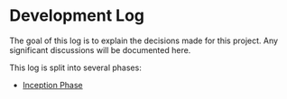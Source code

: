 # Development Log
The goal of this log is to explain the decisions made for this project.
Any significant discussions will be documented here.

This log is split into several phases:

* [Inception Phase]

[Inception Phase]: 01-inception-phase.md
